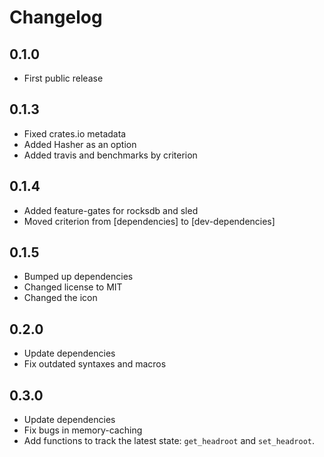 # Changelog

## 0.1.0
- First public release

## 0.1.3
- Fixed crates.io metadata
- Added Hasher as an option
- Added travis and benchmarks by criterion

## 0.1.4
- Added feature-gates for rocksdb and sled
- Moved criterion from [dependencies] to [dev-dependencies]

## 0.1.5
- Bumped up dependencies
- Changed license to MIT
- Changed the icon

## 0.2.0
- Update dependencies
- Fix outdated syntaxes and macros

## 0.3.0
- Update dependencies
- Fix bugs in memory-caching
- Add functions to track the latest state: `get_headroot` and `set_headroot`.
